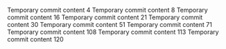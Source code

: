 Temporary commit content 4
Temporary commit content 8
Temporary commit content 16
Temporary commit content 21
Temporary commit content 30
Temporary commit content 51
Temporary commit content 71
Temporary commit content 108
Temporary commit content 113
Temporary commit content 120
